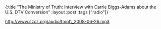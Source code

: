 {:title "The Ministry of Truth: Interview with Carrie Biggs-Adams about the U.S. DTV Conversion"
:layout :post
:tags  ["radio"]}

<http://www.szcz.org/audio/tmot\_2008-06-26.mp3>

